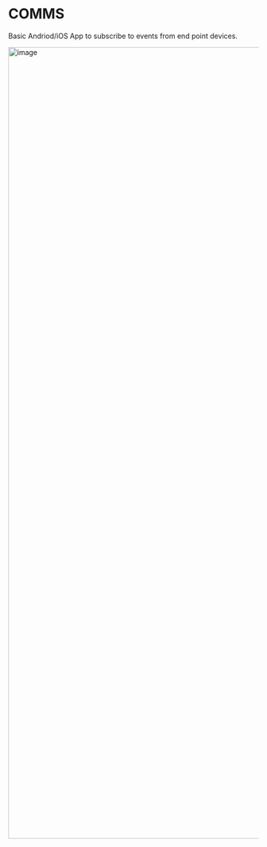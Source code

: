 # COMMS
Basic Andriod/iOS App to subscribe to events from end point devices. 

<img width="712" height="1591" alt="image" src="https://github.com/user-attachments/assets/4ac7d058-463d-4367-a8ad-09ab63370794" />

